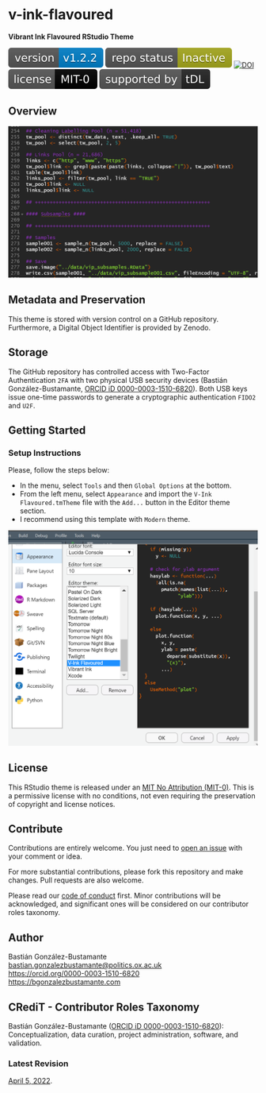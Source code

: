 # v-ink-flavoured
**Vibrant Ink Flavoured RStudio Theme**

[![Version](https://raw.githubusercontent.com/bgonzalezbustamante/v-ink-flavoured/main/badges/v_1_2_2.svg)](CHANGELOG.md) [![Project Status: Inactive – The project has reached a stable, usable state but is no longer being actively developed; support/maintenance will be provided as time allows.](https://raw.githubusercontent.com/bgonzalezbustamante/v-ink-flavoured/main/badges/inactive.svg)](STATUS.md) [![DOI](https://zenodo.org/badge/409929905.svg)](https://zenodo.org/badge/latestdoi/409929905) [![License](https://raw.githubusercontent.com/bgonzalezbustamante/v-ink-flavoured/main/badges/mit_0.svg)](LICENSE.md)  [![tDL](https://raw.githubusercontent.com/bgonzalezbustamante/v-ink-flavoured/main/badges/tDL.svg)](https://training-datalab.com/)

## Overview

<img src="images/vink.png" width="800px;"/>

## Metadata and Preservation

This theme is stored with version control on a GitHub repository. Furthermore, a Digital Object Identifier is provided by Zenodo.

## Storage

The GitHub repository has controlled access with Two-Factor Authentication `2FA` with two physical USB security devices (Bastián González-Bustamante, [ORCID iD 0000-0003-1510-6820](https://orcid.org/0000-0003-1510-6820)). Both USB keys issue one-time passwords to generate a cryptographic authentication `FIDO2` and `U2F`.

## Getting Started

### Setup Instructions

Please, follow the steps below:

- In the menu, select `Tools` and then `Global Options` at the bottom.
- From the left menu, select `Appearance` and import the `V-Ink Flavoured.tmTheme` file with the `Add...` button in the Editor theme section.
- I recommend using this template with `Modern` theme.

<img src="images/rstudio.png" width="800px;"/>

## License

This RStudio theme is released under an [MIT No Attribution (MIT-0)](LICENSE.md). This is a permissive license with no conditions, not even requiring the preservation of copyright and license notices.

## Contribute

Contributions are entirely welcome. You just need to [open an issue](https://github.com/bgonzalezbustamante/v-ink-flavoured/issues/new) with your comment or idea.

For more substantial contributions, please fork this repository and make changes. Pull requests are also welcome.

Please read our [code of conduct](CODE_OF_CONDUCT.md) first. Minor contributions will be acknowledged, and significant ones will be considered on our contributor roles taxonomy.

## Author

Bastián González-Bustamante \
bastian.gonzalezbustamante@politics.ox.ac.uk \
https://orcid.org/0000-0003-1510-6820 \
https://bgonzalezbustamante.com

## CRediT - Contributor Roles Taxonomy

Bastián González-Bustamante ([ORCID iD 0000-0003-1510-6820](https://orcid.org/0000-0003-1510-6820)): Conceptualization, data curation, project administration, software, and validation.

### Latest Revision

[April 5, 2022](CHANGELOG.md).
